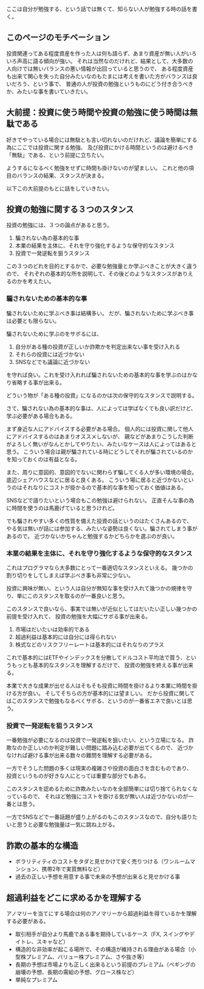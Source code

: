 ここは自分が勉強する、という話では無くて、知らない人が勉強する時の話を書く。

## このページのモチベーション

投資関連ってある程度資産を作った人は何も語らず、あまり資産が無い人がいろいろ声高に語る傾向が強い。
それは当然なのだけれど、結果として、大多数の人向けでは無いバランスの悪い情報が出回っていると思うので、
ある程度資産も出来て関心を失った自分みたいなのもたまには考えを書いた方がバランスは良いだろう、という事で、
普通の人が投資の勉強というものにどう付き合うべきか、みたいな事を書いていきたい。

## 大前提：投資に使う時間や投資の勉強に使う時間は無駄である

好きでやっている場合には無駄とも言い切れないのだけれど、議論を簡単にする為にここでは投資に関する勉強、
及び投資にかける時間というのは避けるべき「無駄」である、という前提に立ちたい。

ようするになるべく勉強をせずに時間も掛けないのが望ましい。
これと他の項目のバランスの結果、スタンスが決まる。

以下この大前提のもとに話をしていきたい。

## 投資の勉強に関する３つのスタンス

投資の勉強には、３つの論点があると思う。

1. 騙されない為の基本的な事
2. 本業の結果を主体に、それを守り強化するような保守的なスタンス
3. 投資で一発逆転を狙うスタンス

この３つのどれを目的とするかで、必要な勉強量とか学ぶべきことが大きく違うので、
それぞれの基本的な所を説明して、その後どのようなスタンスがありえるのかを考えたい。

### 騙されないための基本的な事

騙されないために学ぶべき事は結構多い。
だが、騙されないために学ぶべき事は必要とも限らない。

騙されないために学ぶのをサボるには、

1. 自分がある種の投資が正しいか詐欺かを判定出来ない事を受け入れる
2. それらの投資には近づかない
3. SNSなどでも議論に近づかない

を守れば良い。これを受け入れれば騙されないための基本的な事を学ぶのはかなり省略する事が出来る。

どういう物が「ある種の投資」になるのかは次の保守的なスタンスで説明する。

さて、騙されない為の基本的な事は、人によっては学ばなくても良い訳だけど、学ぶ必要がある場合もある。

まず身近な人にアドバイスする必要がある場合。
個人的には投資に関して他人にアドバイスするのはあまりオススメしないが、
親などがあまりこうした判断がよろしく無いがなんとかしてやりたい、みたいなケースは人によってはあると思う。
こういう場合は親が騙されている時にどうしてそれが騙されているのかを知っておくのは有益となる。

また、周りに意図的、意図的でないに関わらず騙してくる人が多い環境の場合。
底辺シェアハウスなどに居ると良くある。
こういう場に居ると近づかないというのはそれなりにコストが掛かるので基本的な事を知っておく価値はある。

SNSなどで語りたいという場合もこの勉強は避けられない。
正直そんな事の為に時間を使うのは馬鹿げていると思うけれど。

でも騙されやすい多くの性質を備えた投資の話というのはたくさんあるので、
やる気は無いが話には参加する、みたいな姿勢は良くない。騙されてしまう事があるので。
近づかないかちゃんと勉強するかどちらかを選ぶのが良い。

### 本業の結果を主体に、それを守り強化するような保守的なスタンス

これはプログラマなら大多数にとって一番適切なスタンスといえる。
幾つかの割り切りをしてしまえば学ぶべき事も非常に少ない。

投資に興味が無い、という人は自分が無知な事を受け入れて幾つかの規律を守り、単にこのスタンスを取るのが一番良いと思う。

このスタンスで良いなら、事実では無いが近似としてはだいたい正しい幾つかの前提を受け入れて、
投資の勉強を大幅にサボる事が出来る。

1. 市場はだいたいは効率的である
2. 超過利益は基本的には自分には得られない
3. 株式などのリスクフリーレートは基本的にはそれなりのプラス

これで基本的にはETFやインデックスを分散してドルコスト平均法で買う、というもっとも基本的なスタンスを理解するだけで、
投資の勉強を終える事が出来る。

本業で大きな成果が出せる人はそもそも投資に時間を掛けるより本業に時間を掛ける方が良い。
そしてそちらの方が基本的には望ましい。
だから投資に関してはこのスタンスで勉強もなるべくサボる、というのが一番省エネで良いとは思う。

### 投資で一発逆転を狙うスタンス

一番勉強が必要になるのは投資で一発逆転を狙いたい、という立場になる。
詐欺なのか正しいのか判定が難しい問題に踏み込む必要が出てくるので、
近づかなければ避ける事が出来る数々の難問を理解する必要がある。

一方でそうした問題の多くは現実の複雑さや投資の面白さを含むものであり、
投資というものが好きな人にとっては重要な部分でもある。

このスタンスを認めるために詐欺みたいなのを全部簡単には切り捨てられなくなっているので、
それほど勉強にコストを掛ける気が無い人は近づかないのが一番とは思う。

一方でSNSなどで一番話題が盛り上がるのもこのスタンスなので、自分も語りたいと思うと必要な勉強量は一気に跳ね上がる。

## 詐欺の基本的な構造

- ボラリティティのコストをタダと見せかけて安く売りつける（ワンルームマンション、携帯2年で実質無料など）
- 過去の正しい予想を用意する事で未来の予想が出来ると見せかける事

## 超過利益をどこに求めるかを理解する

アノマリーを当てにする場合は何のアノマリーから超過利益を得ているかを理解する必要がある。

- 取引相手が自分より馬鹿である事を期待しているケース（FX, スイングやデイトレ、スキャなど）
- 構造的な非効率が起こる場所で、その構造が維持される理由がある場合（小型株プレミアム、バリュー株プレミアム、さや抜き等）
- 長期の予想は市場よりも正しく出来るという前提のプレミアム（ペギングの崩壊の予想、長期の需給の予想、グロース株など）
- 単純なプレミアム